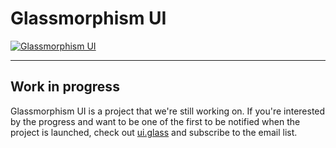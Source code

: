 # Glassmorphism UI

<a href="https://ui.glass/" target="_blank">
<img alt="Glassmorphism UI" src="https://s3.us-east-2.amazonaws.com/ui.glass/preview.png">
</a>

------

## Work in progress

Glassmorphism UI is a project that we're still working on. If you're interested by the progress and want to be one of the first to be notified when the project is launched, check out [ui.glass](https://ui.glass/) and subscribe to the email list.

